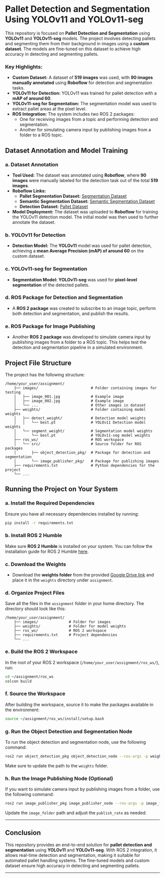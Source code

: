 # Pallet Detection and Segmentation Using YOLOv11 and YOLOv11-seg

This repository is focused on **Pallet Detection and Segmentation** using **YOLOv11** and **YOLOv11-seg** models. The project involves detecting pallets and segmenting them from their background in images using a **custom dataset**. The models are fine-tuned on this dataset to achieve high accuracy in detecting and segmenting pallets.

### Key Highlights:
- **Custom Dataset:** A dataset of **519 images** was used, with **90 images manually annotated** using **Roboflow** for detection and segmentation tasks. 
- **YOLOv11 for Detection:** YOLOv11 was trained for pallet detection with a **mAP of around 60**.
- **YOLOv11-seg for Segmentation:** The segmentation model was used to extract pallet areas at the pixel level.
- **ROS Integration:** The system includes two ROS 2 packages:
  - One for receiving images from a topic and performing detection and segmentation.
  - Another for simulating camera input by publishing images from a folder to a ROS topic.

## Dataset Annotation and Model Training

### a. Dataset Annotation
- **Tool Used:** The dataset was annotated using **Roboflow**, where **90 images** were manually labeled for the detection task out of the total **519 images**.
- **Roboflow Links:**
  - **Pallet Segmentation Dataset:** [Segmentation Dataset](https://app.roboflow.com/assignment-zmesa/segment-pallets/)
  - **Semantic Segmentation Dataset:** [Semantic Segmentation Dataset](https://app.roboflow.com/assignment-zmesa/semantic-segment-pallets/)
  - **Detection Dataset:** [Pallet Dataset](https://app.roboflow.com/assignment-zmesa/pallet-2ntff/)
- **Model Deployment:** The dataset was uploaded to **Roboflow** for training the YOLOv11 detection model. The initial model was then used to further annotate the dataset.

### b. YOLOv11 for Detection
- **Detection Model:** The **YOLOv11** model was used for pallet detection, achieving a **mean Average Precision (mAP) of around 60** on the custom dataset.

### c. YOLOv11-seg for Segmentation
- **Segmentation Model:** **YOLOv11-seg** was used for **pixel-level segmentation** of the detected pallets.

### d. ROS Package for Detection and Segmentation
- A **ROS 2 package** was created to subscribe to an image topic, perform both detection and segmentation, and publish the results.

### e. ROS Package for Image Publishing
- Another **ROS 2 package** was developed to simulate camera input by publishing images from a folder to a ROS topic. This helps test the detection and segmentation pipeline in a simulated environment.

## Project File Structure
The project has the following structure:

```
/home/your_user/assignment/
    ├── images/                        # Folder containing images for testing
    │   ├── image_001.jpg              # Example image
    │   ├── image_002.jpg              # Example image
    │   └── ...                        # Other images in dataset
    ├── weights/                       # Folder containing model weights
    │   ├── detect_weight/             # Detection model weights
    │   │   └── best.pt                # YOLOv11 Detection model weights
    │   └── segment_weight/            # Segmentation model weights
    │       └── best.pt                # YOLOv11-seg model weights
    ├── ros_ws/                        # ROS workspace
    │   └── src/                       # Source folder for ROS packages
    │       ├── object_detection_pkg/  # Package for detection and segmentation
    │       └── image_publisher_pkg/   # Package for publishing images
    ├── requirements.txt               # Python dependencies for the project
    └── ...
```

## Running the Project on Your System

### a. Install the Required Dependencies
Ensure you have all necessary dependencies installed by running:
```bash
pip install -r requirements.txt
```

### b. Install ROS 2 Humble
Make sure **ROS 2 Humble** is installed on your system. You can follow the installation guide for ROS 2 Humble [here](https://docs.ros.org/en/humble/Installation.html).


### c. Download the Weights
- Download the **weights folder** from the provided [Google Drive link](https://drive.google.com/drive/folders/1aW8Ky6zVvp9q_QCgJUzxlyddnxsYijHu?usp=sharing) and place it in the `weights` directory under `assignment`.


### d. Organize Project Files
Save all the files in the `assignment` folder in your home directory. The directory should look like this:
```
/home/your_user/assignment/
    ├── images/              # Folder for images
    ├── weights/             # Folder for model weights
    ├── ros_ws/              # ROS 2 workspace
    ├── requirements.txt     # Project dependencies
    └── ...
```

### e. Build the ROS 2 Workspace
In the root of your ROS 2 workspace (`/home/your_user/assignment/ros_ws/`), run:
```bash
cd ~/assignment/ros_ws
colcon build
```

### f. Source the Workspace
After building the workspace, source it to make the packages available in the environment:
```bash
source ~/assignment/ros_ws/install/setup.bash
```

### g. Run the Object Detection and Segmentation Node
To run the object detection and segmentation node, use the following command:
```bash
ros2 run object_detection_pkg object_detection_node --ros-args -p weight_folder:="/home/your_user/assignment/weights"
```
Make sure to update the path to the `weights` folder.

### h. Run the Image Publishing Node (Optional)
If you want to simulate camera input by publishing images from a folder, use the following command:
```bash
ros2 run image_publisher_pkg image_publisher_node --ros-args -p image_folder:="/home/your_user/assignment/images" -p publish_rate:=1
```
Update the `image_folder` path and adjust the `publish_rate` as needed.

---

## Conclusion
This repository provides an end-to-end solution for **pallet detection and segmentation** using **YOLOv11** and **YOLOv11-seg**. With ROS 2 integration, it allows real-time detection and segmentation, making it suitable for automated pallet handling systems. The fine-tuned models and custom dataset ensure high accuracy in detecting and segmenting pallets.

---
